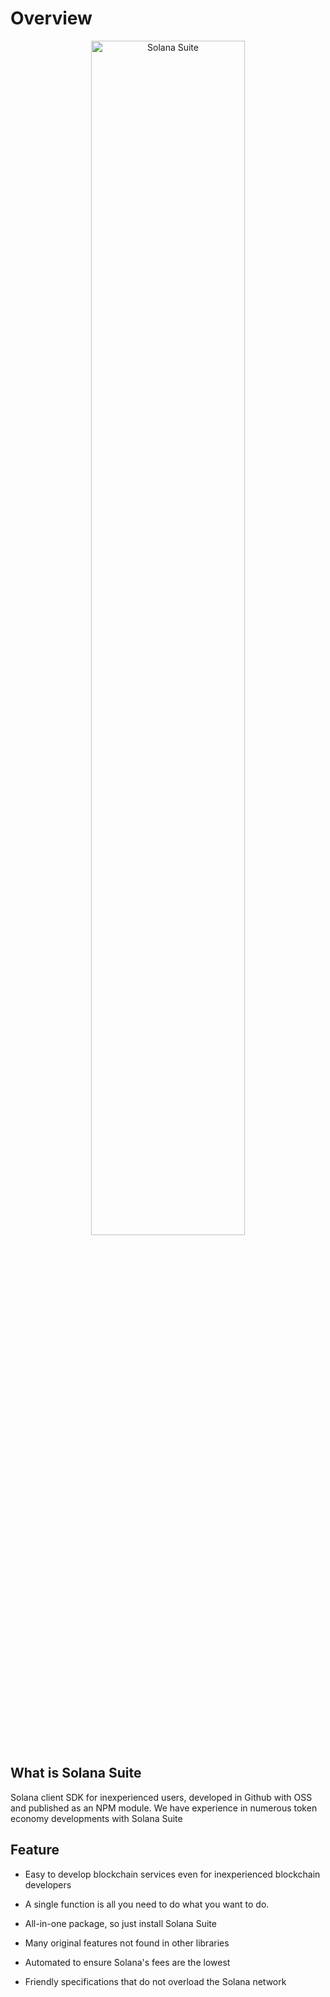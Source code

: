 # Overview

<p align="center">
  <img src="https://github.com/atonoy/solana-suite/assets/186659/30b0b2dc-c636-4f1d-886d-2be008e304ca" alt="Solana Suite" width="70%" height="70%">
</p>

## What is Solana Suite

Solana client SDK for inexperienced users, developed in Github with OSS and
published as an NPM module.
We have experience in numerous token economy developments with Solana Suite


## Feature

- Easy to develop blockchain services even for inexperienced blockchain
  developers

- A single function is all you need to do what you want to do.

- All-in-one package, so just install Solana Suite

- Many original features not found in other libraries

- Automated to ensure Solana's fees are the lowest

- Friendly specifications that do not overload the Solana network
